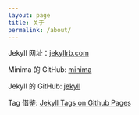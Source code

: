 ```yaml
---
layout: page
title: 关于
permalink: /about/
---
```


Jekyll 网址：[jekyllrb.com](https://jekyllrb.com/)

Minima 的 GitHub: [minima](https://github.com/jekyll/minima)

Jekyll 的 GitHub: [jekyll](https://github.com/jekyll/jekyll)

Tag 借鉴: [Jekyll Tags on Github Pages](http://longqian.me/2017/02/09/github-jekyll-tag/)
